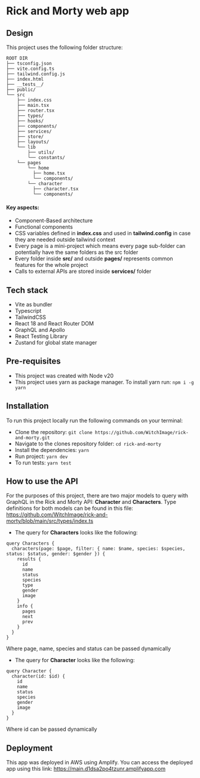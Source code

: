 # Rick and Morty web app

## Design

This project uses the following folder structure:

```
ROOT DIR
├── tsconfig.json
├── vite.config.ts
├── tailwind.config.js
├── index.html
├── __tests__/
├── public/
└── src
    ├── index.css
    ├── main.tsx
    ├── router.tsx
    ├── types/
    ├── hooks/
    ├── components/
    ├── services/
    ├── store/
    ├── layouts/
    └── lib
        ├── utils/
        └── constants/
    └── pages
        └── home
          ├── home.tsx
          └── components/
        └── character
          ├── character.tsx
          └── components/
```

#### Key aspects:

-   Component-Based architecture
-   Functional components
-   CSS variables defined in **index.css** and used in **tailwind.config** in case they are needed outside tailwind context
-   Every page is a mini-project which means every page sub-folder can potentially have the
    same folders as the src folder
-   Every folder inside **src/** and outside **pages/** represents common features for the whole project
-   Calls to external APIs are stored inside **services/** folder

## Tech stack

-   Vite as bundler
-   Typescript
-   TailwindCSS
-   React 18 and React Router DOM
-   GraphQL and Apollo
-   React Testing Library
-   Zustand for global state manager

## Pre-requisites

-   This project was created with Node v20
-   This project uses yarn as package manager. To install yarn run: `npm i -g yarn`

## Installation

To run this project locally run the following commands on your terminal:

-   Clone the repository: `git clone https://github.com/WitchImage/rick-and-morty.git`
-   Navigate to the clones repository folder: `cd rick-and-morty`
-   Install the dependencies: `yarn`
-   Run project: `yarn dev`
-   To run tests: `yarn test`

## How to use the API

For the purposes of this project, there are two major models to query with GraphQL in the Rick and Morty API: **Character** and **Characters**. Type definitions for both models can be found in this file: https://github.com/WitchImage/rick-and-morty/blob/main/src/types/index.ts

-   The query for **Characters** looks like the following:

```
query Characters {
  characters(page: $page, filter: { name: $name, species: $species, status: $status, gender: $gender }) {
    results {
      id
      name
      status
      species
      type
      gender
      image
    }
    info {
      pages
      next
      prev
    }
  }
}
```

Where page, name, species and status can be passed dynamically

-   The query for **Character** looks like the following:

```
query Character {
  character(id: $id) {
    id
    name
    status
    species
    gender
    image
  }
}
```

Where id can be passed dynamically

## Deployment

This app was deployed in AWS using Amplify. You can access the deployed app using this link: https://main.d1dsa2po4tzunr.amplifyapp.com

